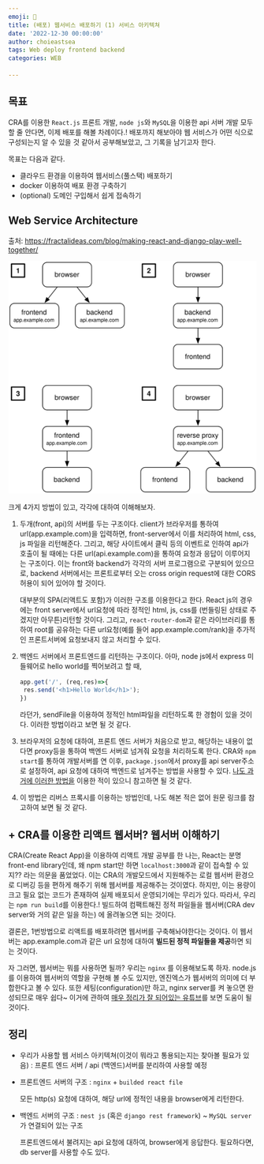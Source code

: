 ```yaml
---
emoji: 🚀
title: (배포) 웹서비스 배포하기 (1) 서비스 아키텍쳐
date: '2022-12-30 00:00:00'
author: choieastsea
tags: Web deploy frontend backend
categories: WEB

---
```


## 목표

CRA를 이용한 `React.js` 프론트 개발, `node js`와 `MySQL`을 이용한 api 서버 개발 모두 할 줄 안다면, 이제 배포를 해볼 차례이다.! 배포까지 해보아야 웹 서비스가 어떤 식으로 구성되는지 알 수 있을 것 같아서 공부해보았고, 그 기록을 남기고자 한다.

목표는 다음과 같다.

- 클라우드 환경을 이용하여 웹서비스(풀스택) 배포하기
- docker 이용하여 배포 환경 구축하기
- (optional) 도메인 구입해서 쉽게 접속하기

## Web Service Architecture

출처: https://fractalideas.com/blog/making-react-and-django-play-well-together/



![asdf](webapp-architectures.svg)

크게 4가지 방법이 있고, 각각에 대하여 이해해보자.

1. 두개(front, api)의 서버를 두는 구조이다. client가 브라우저를 통하여 url(app.example.com)을 입력하면, front-server에서 이를 처리하여 html, css, js 파일을 리턴해준다. 그리고, 해당 사이트에서 클릭 등의 이벤트로 인하여 api가 호출이 될 때에는 다른 url(api.example.com)을 통하여 요청과 응답이 이루어지는 구조이다. 이는 front와 backend가 각각의 서버 프로그램으로 구분되어 있으므로, backend 서버에서는 프론트로부터 오는 cross origin request에 대한 CORS 허용이 되어 있어야 할 것이다.

   대부분의 SPA(리액트도 포함)가 이러한 구조를 이용한다고 한다. React js의 경우에는 front server에서 url요청에 따라 정적인 html, js, css를 (번들링된 상태로 주겠지만 아무튼)리턴할 것이다. 그리고, `react-router-dom`과 같은 라이브러리를 통하여 root를 공유하는 다른 url요청(예를 들어 app.example.com/rank)을 추가적인 프론트서버에 요청보내지 않고 처리할 수 있다.

2. 백엔드 서버에서 프론트엔드를 리턴하는 구조이다. 아마, node js에서 express 미들웨어로 hello world를 찍어보려고 할 때,

   ```javascript
   app.get('/', (req,res)=>{
   	res.send('<h1>Hello World</h1>');
   })
   ```

   라던가, sendFile을 이용하여 정적인 html파일을 리턴하도록 한 경험이 있을 것이다. 이러한 방법이라고 보면 될 것 같다.

3. 브라우저의 요청에 대하여, 프론트 엔드 서버가 처음으로 받고, 해당하는 내용이 없다면 proxy등을 통하여 백엔드 서버로 넘겨줘 요청을 처리하도록 한다. CRA와 `npm start`를 통하여 개발서버를 연 이후, `package.json`에서 proxy를 api server주소로 설정하여, api 요청에 대하여 백엔드로 넘겨주는 방법을 사용할 수 있다. [나도 과거에 이러한 방법을](https://choieastsea.github.io/full-stack-in-js/) 이용한 적이 있으니 참고하면 될 것 같다.

4. 이 방법은 리버스 프록시를 이용하는 방법인데, 나도 해본 적은 없어 원문 링크를 참고하여 보면 될 것 같다.

## + CRA를 이용한 리액트 웹서버? 웹서버 이해하기

CRA(Create React App)을 이용하여 리액트 개발 공부를 한 나는, React는 분명 front-end library인데, 왜 npm start만 하면 `localhost:3000`과 같이 접속할 수 있지?? 라는 의문을 품었었다. 이는 CRA의 개발모드에서 지원해주는 로컬 웹서버 환경으로 디버깅 등을 편하게 해주기 위해 웹서버를 제공해주는 것이였다. 하지만, 이는 용량이 크고 필요 없는 코드가 존재하여 실제 배포되서 운영되기에는 무리가 있다. 따라서, 우리는 `npm run build`를 이용한다.! 빌드하여 컴팩트해진 정적 파일들을 웹서버(CRA dev server와 거의 같은 일을 하는) 에 올려놓으면 되는 것이다.

결론은, 1번방법으로 리액트를 배포하려면 웹서버를 구축해놔야한다는 것이다. 이 웹서버는 app.example.com과 같은 url 요청에 대하여 **빌드된 정적 파일들을 제공**하면 되는 것이다. 

자 그러면, 웹서버는 뭐를 사용하면 될까? 우리는 `nginx` 를 이용해보도록 하자. node.js를 이용하여 웹서버의 역할을 구현해 볼 수도 있지만, 엔진엑스가 웹서버의 의미에 더 부합한다고 볼 수 있다. 또한 세팅(configuration)만 하고, nginx server를 켜 놓으면 완성되므로 매우 쉽다~ 이거에 관하여 [매우 정리가 잘 되어있는 유튜브](youtube.com/watch?v=Zimhvf2B7Es)를 보면 도움이 될 것이다. 



## 정리

- 우리가 사용할 웹 서비스 아키텍쳐(이것이 뭐라고 통용되는지는 찾아볼 필요가 있음) : 프론트 엔드 서버 / api (백엔드)서버를 분리하여 사용할 예정

- 프론트엔드 서버의 구조 : `nginx` + `builded react file`

  모든 http(s) 요청에 대하여, 해당 url에 정적인 내용을 browser에게 리턴한다.

- 백엔드 서버의 구조 : `nest js` (혹은 `django rest framework`) ~ `MySQL server`가 연결되어 있는 구조

  프론트엔드에서 불려지는 api 요청에 대하여, browser에게 응답한다. 필요하다면, db server를 사용할 수도 있다.







